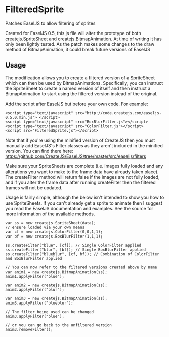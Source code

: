 FilteredSprite
==============

Patches EaselJS to allow filtering of sprites


Created for EaselJS 0.5, this js file will alter the prototype of both createjs.SpriteSheet and createjs.BitmapAnimation.  At time of writing it has only been lightly tested.    As the patch makes some changes to the draw method of BitmapAnimation, it could break future versions of EaselJS

Usage
-----
The modification allows you to create a filtered version of a SpriteSheet which can then be used by BitmapAnimations.  Specifically, you can instruct the SpriteSheet to create a named version of itself and then instruct a BitmapAnimation to start using the filtered version instead of the original.  

Add the script after EaselJS but before your own code.  For example:

    <script type="text/javascript" src="http://code.createjs.com/easeljs-0.5.0.min.js"> </script>  	
    <script type="text/javascript" src="BoxBlurFilter.js"></script>
    <script type="text/javascript" src="ColorFilter.js"></script>
    <script src="FilteredSprite.js"></script>

Note that if you're using the minified version of CreateJS then you must manually add EaselJS's Filter classes as they aren't included in the minified version.  You can find there here: https://github.com/CreateJS/EaselJS/tree/master/src/easeljs/filters

Make sure your SpriteSheets are complete (i.e. images fully loaded and any alterations you want to make to the frame data have already taken place).   The createFilter method will return false if the images are not fully loaded, and if you alter the frame data after running createFilter then the filtered frames will not be updated.

Usage is fairly simple, although the below isn't intended to show you how to use SpriteSheets.  If you can't already get a sprite to animate then I suggest you read the EaselJS documentation and examples.  See the source for more information of the available methods.

    var ss = new createjs.SpriteSheet(data);
    // ensure loaded via your own means
    var cf = new createjs.ColorFilter(0,0,1,1);
    var bf = new createjs.BoxBlurFilter(1,1,1);  
    
    ss.createFilter("blue", [cf]); // Single ColorFilter applied
    ss.createFilter("blur", [bf]); // Single BoxBlurFilter applied
    ss.createFilter("blueblur", [cf, bf]); // Combination of ColorFilter and BoxBlurFilter applied
    
    // You can now refer to the filtered versions created above by name    
    var anim1 = new createjs.BitmapAnimation(ss);
    anim1.applyFilter("blue");
    
    var anim2 = new createjs.BitmapAnimation(ss);
    anim2.applyFilter("blur");
    
    var anim3 = new createjs.BitmapAnimation(ss);
    anim3.applyFilter("blueblur");
  
    // The filter being used can be changed
    anim3.applyFilter("blue");
    
    // or you can go back to the unfiltered version
    anim3.removeFilter();

